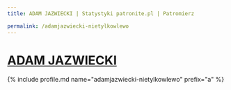 ```yaml
---
title: ADAM JAZWIECKI | Statystyki patronite.pl | Patromierz

permalink: /adamjazwiecki-nietylkowlewo
---
```


# [ADAM JAZWIECKI](https://patronite.pl/adamjazwiecki-nietylkowlewo)

{% include profile.md name="adamjazwiecki-nietylkowlewo" prefix="a" %}
